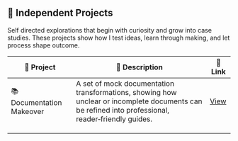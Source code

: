 ##  🎨 Independent Projects

Self directed explorations that begin with curiosity and grow into case studies. These projects show how I test ideas, learn through making, and let process shape outcome.

|🎨 Project | 📄 Description | 🔗 Link |
|---------|-------------|------|
| 📚 Documentation Makeover | A set of mock documentation transformations, showing how unclear or incomplete documents can be refined into professional, reader‑friendly guides. | [View](https://github.com/musman-uk/portfolio/tree/main/independent-projects/documentation-makeover) |
|         |             |      |
|         |             |      |
|         |             |      |

